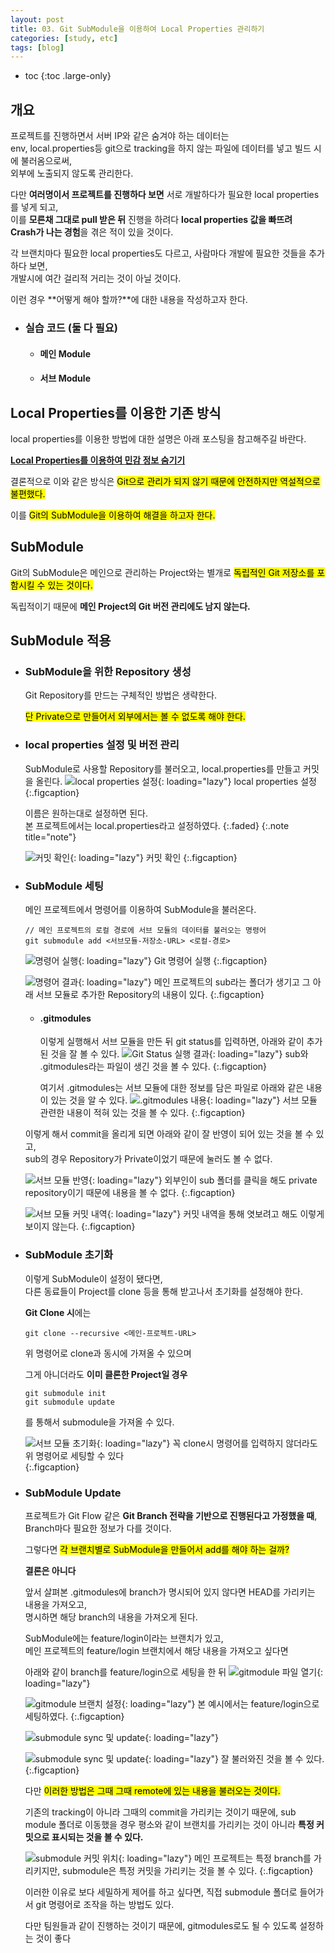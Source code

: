```yaml
---
layout: post
title: 03. Git SubModule을 이용하여 Local Properties 관리하기
categories: [study, etc]
tags: [blog]
---
```


- toc
{:toc .large-only}

## 개요

프로젝트를 진행하면서 서버 IP와 같은 숨겨야 하는 데이터는      
env, local.properties등 git으로 tracking을 하지 않는 파일에 데이터를 넣고 빌드 시에 불러옴으로써,     
외부에 노출되지 않도록 관리한다.

다만 **여러명이서 프로젝트를 진행하다 보면** 서로 개발하다가 필요한 local properties를 넣게 되고,     
이를 **모른채 그대로 pull 받은 뒤** 진행을 하려다 **local properties 값을 빠뜨려**     
**Crash가 나는 경험**을 겪은 적이 있을 것이다.

각 브랜치마다 필요한 local properties도 다르고, 사람마다 개발에 필요한 것들을 추가하다 보면,     
개발시에 여간 걸리적 거리는 것이 아닐 것이다.

이런 경우 **어떻게 해야 할까?**에 대한 내용을 작성하고자 한다.

+ ### 실습 코드 (둘 다 필요)
  + #### 메인 Module
     <a href="https://github.com/Na2te/AndroidOriginModule" title="GitHub" class="no-mark-external" target="_blank" style="width: 3rem; height: 4rem; font-size: 1.4rem; line-height: 3rem; border-bottom-width: 2px;
    border-bottom-style: solid; text-decoration: none; padding: 0 0 .5rem 0;"> 
         <span class="icon-github"></span>
     </a>
  + #### 서브 Module
     <a href="https://github.com/Na2te/AndroidSubModulePublic" title="GitHub" class="no-mark-external" target="_blank" style="width: 3rem; height: 4rem; font-size: 1.4rem; line-height: 3rem; border-bottom-width: 2px;
    border-bottom-style: solid; text-decoration: none; padding: 0 0 .5rem 0;"> 
         <span class="icon-github"></span>
     </a>

## Local Properties를 이용한 기존 방식
local properties를 이용한 방법에 대한 설명은 아래 포스팅을 참고해주길 바란다.

[**Local Properties를 이용하여 민감 정보 숨기기**](https://na2te.github.io/study/android/2024-12-14-4.Local-Properties%EB%A5%BC-%EC%9D%B4%EC%9A%A9%ED%95%98%EC%97%AC-%EC%84%9C%EB%B2%84-IP-%EB%93%B1-%EB%AF%BC%EA%B0%90-%EC%A0%95%EB%B3%B4-%EC%88%A8%EA%B8%B0%EA%B8%B0/)

결론적으로 이와 같은 방식은 <mark>Git으로 관리가 되지 않기 때문에 안전하지만 역설적으로 불편했다.</mark>

이를 <mark>Git의 SubModule을 이용하여 해결을 하고자 한다.</mark>

## SubModule
Git의 SubModule은 메인으로 관리하는 Project와는 별개로 <mark>독립적인 Git 저장소를 포함시킬 수 있는 것이다.</mark>

독립적이기 때문에 **메인 Project의 Git 버전 관리에도 남지 않는다.**


## SubModule 적용
 + ### SubModule을 위한 Repository 생성
   Git Repository를 만드는 구체적인 방법은 생략한다.

   <mark>단 Private으로 만들어서 외부에서는 볼 수 없도록 해야 한다.</mark>

 + ### local properties 설정 및 버전 관리
    SubModule로 사용할 Repository를 불러오고, local.properties를 만들고 커밋을 올린다.
    ![local properties 설정](/assets/img/study/etc/Git%20SubModule을%20이용하여%20Local%20Properties%20관리하기/로컬프로퍼티%20설정.png){: loading="lazy"}
    local properties 설정
    {:.figcaption}    

    이름은 원하는대로 설정하면 된다.     
    본 프로젝트에서는 local.properties라고 설정하였다.
    {:.faded}
    {:.note title="note"} 

    ![커밋 확인](/assets/img/study/etc/Git%20SubModule을%20이용하여%20Local%20Properties%20관리하기/서브모듈%20커밋%20확인.png){: loading="lazy"}
    커밋 확인
    {:.figcaption}    

+ ### SubModule 세팅
    메인 프로젝트에서 명령어를 이용하여 SubModule을 불러온다.

    ```
    // 메인 프로젝트의 로컬 경로에 서브 모듈의 데이터를 불러오는 명령어
    git submodule add <서브모듈-저장소-URL> <로컬-경로>
    ```

    ![명령어 실행](/assets/img/study/etc/Git%20SubModule을%20이용하여%20Local%20Properties%20관리하기/서브모듈%20명령어%20실행.png){: loading="lazy"}
    Git 명령어 실행
    {:.figcaption}    

    ![명령어 결과](/assets/img/study/etc/Git%20SubModule을%20이용하여%20Local%20Properties%20관리하기/서브모듈%20명령어%20결과.png){: loading="lazy"}
    메인 프로젝트의 sub라는 폴더가 생기고 그 아래 서브 모듈로 추가한 Repository의 내용이 있다.
    {:.figcaption}    

    + #### .gitmodules
        이렇게 실행해서 서브 모듈을 만든 뒤 git status를 입력하면,
        아래와 같이 추가된 것을 잘 볼 수 있다.
        ![Git Status 실행 결과](/assets/img/study/etc/Git%20SubModule을%20이용하여%20Local%20Properties%20관리하기/status실행%20결과.png){: loading="lazy"}
        sub와 .gitmodules라는 파일이 생긴 것을 볼 수 있다.
        {:.figcaption}    

        여기서 .gitmodules는 서브 모듈에 대한 정보를 담은 파일로 아래와 같은 내용이 있는 것을 알 수 있다.
        ![.gitmodules 내용](/assets/img/study/etc/Git%20SubModule을%20이용하여%20Local%20Properties%20관리하기/gitmodules%20내용.png){: loading="lazy"}
        서브 모듈 관련한 내용이 적혀 있는 것을 볼 수 있다.
        {:.figcaption}        

    이렇게 해서 commit을 올리게 되면 아래와 같이 잘 반영이 되어 있는 것을 볼 수 있고,     
    sub의 경우 Repository가 Private이었기 때문에 눌러도 볼 수 없다.

    ![서브 모듈 반영](/assets/img/study/etc/Git%20SubModule을%20이용하여%20Local%20Properties%20관리하기/서브모듈%20세팅%20완료.png){: loading="lazy"}
    외부인이 sub 폴더를 클릭을 해도 private repository이기 때문에 내용을 볼 수 없다.
    {:.figcaption}        

    ![서브 모듈 커밋 내역](/assets/img/study/etc/Git%20SubModule을%20이용하여%20Local%20Properties%20관리하기/서브모듈%20커밋%20내역.png){: loading="lazy"}
    커밋 내역을 통해 엿보려고 해도 이렇게 보이지 않는다.
    {:.figcaption} 

+ ### SubModule 초기화
    이렇게 SubModule이 설정이 됐다면,     
    다른 동료들이 Project를 clone 등을 통해 받고나서 초기화를 설정해야 한다.

    **Git Clone 시**에는
    ```
    git clone --recursive <메인-프로젝트-URL>
    ```

    위 명령어로 clone과 동시에 가져올 수 있으며

    그게 아니더라도 **이미 클론한 Project일 경우**
    ```
    git submodule init
    git submodule update
    ```
    를 통해서 submodule을 가져올 수 있다.

    ![서브 모듈 초기화](/assets/img/study/etc/Git%20SubModule을%20이용하여%20Local%20Properties%20관리하기/서브모듈%20불러오기%20명령어.png){: loading="lazy"}
    꼭 clone시 명령어를 입력하지 않더라도 위 명령어로 세팅할 수 있다    
    {:.figcaption} 

+ ### SubModule Update
    프로젝트가 Git Flow 같은 **Git Branch 전략을 기반으로 진행된다고 가정했을 때**,     
    Branch마다 필요한 정보가 다를 것이다.

    그렇다면 <mark>각 브랜치별로 SubModule을 만들어서 add를 해야 하는 걸까?</mark>

    **결론은 아니다**

    앞서 살펴본 .gitmodules에 branch가 명시되어 있지 않다면 HEAD를 가리키는 내용을 가져오고,     
    명시하면 해당 branch의 내용을 가져오게 된다.

    SubModule에는 feature/login이라는 브랜치가 있고,     
    메인 프로젝트의 feature/login 브랜치에서 해당 내용을 가져오고 싶다면


    아래와 같이 branch를 feature/login으로 세팅을 한 뒤 
    ![gitmodule 파일 열기](/assets/img/study/etc/Git%20SubModule을%20이용하여%20Local%20Properties%20관리하기/gitmodule%20파일%20열기.png){: loading="lazy"}

    ![gitmodule 브랜치 설정](/assets/img/study/etc/Git%20SubModule을%20이용하여%20Local%20Properties%20관리하기/gitmodule%20브랜치%20설정.png){: loading="lazy"}
    본 예시에서는 feature/login으로 세팅하였다.
    {:.figcaption} 

    ![submodule sync 및 update](/assets/img/study/etc/Git%20SubModule을%20이용하여%20Local%20Properties%20관리하기/서브모듈%20업데이트.png){: loading="lazy"}

    ![submodule sync 및 update](/assets/img/study/etc/Git%20SubModule을%20이용하여%20Local%20Properties%20관리하기/서브모듈%20업데이트%20결과.png){: loading="lazy"}
    잘 불러와진 것을 볼 수 있다.
    {:.figcaption} 

    다만 <mark>이러한 방법은 그때 그때 remote에 있는 내용을 불러오는 것이다.</mark>

    기존의 tracking이 아니라 그때의 commit을 가리키는 것이기 때문에,
    sub module 폴더로 이동했을 경우 평소와 같이 브랜치를 가리키는 것이 아니라 **특정 커밋으로 표시되는 것을 볼 수 있다.**

    ![submodule 커밋 위치](/assets/img/study/etc/Git%20SubModule을%20이용하여%20Local%20Properties%20관리하기/서브모듈%20커밋%20위치.png){: loading="lazy"}
    메인 프로젝트는 특정 branch를 가리키지만, submodule은 특정 커밋을 가리키는 것을 볼 수 있다.
    {:.figcaption} 

    이러한 이유로 보다 세밀하게 제어를 하고 싶다면, 직접 submodule 폴더로 들어가서 git 명령어로 조작을 하는 방법도 있다.

    다만 팀원들과 같이 진행하는 것이기 때문에, gitmodules로도 될 수 있도록 설정하는 것이 좋다

